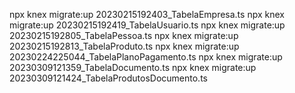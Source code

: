 npx knex migrate:up 20230215192403_TabelaEmpresa.ts
npx knex migrate:up 20230215192419_TabelaUsuario.ts
npx knex migrate:up 20230215192805_TabelaPessoa.ts
npx knex migrate:up 20230215192813_TabelaProduto.ts
npx knex migrate:up 20230224225044_TabelaPlanoPagamento.ts
npx knex migrate:up 20230309121359_TabelaDocumento.ts
npx knex migrate:up 20230309121424_TabelaProdutosDocumento.ts
